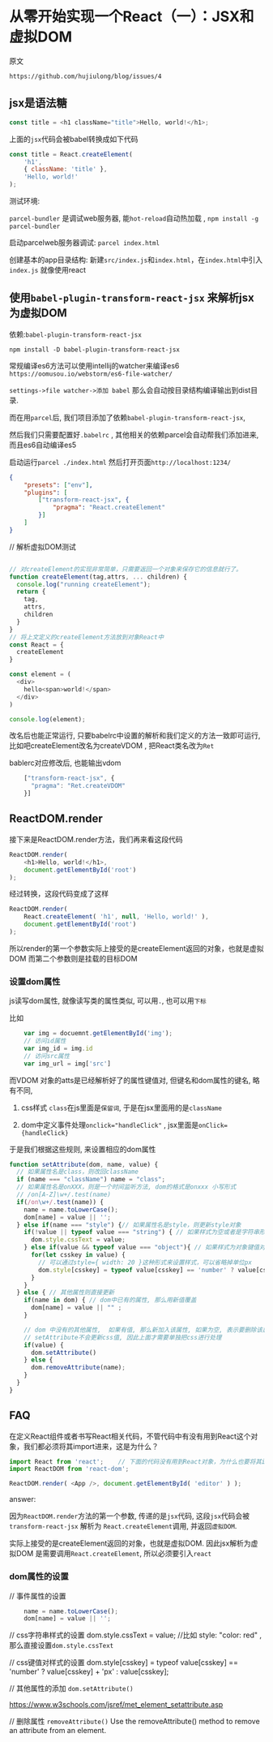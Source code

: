 # 从零开始实现一个React（一）：JSX和虚拟DOM

原文

`https://github.com/hujiulong/blog/issues/4`

## jsx是语法糖

```js
const title = <h1 className="title">Hello, world!</h1>;
```

上面的`jsx`代码会被babel转换成如下代码

```js
const title = React.createElement(
    'h1',
    { className: 'title' },
    'Hello, world!'
);
```

测试环境:

`parcel-bundler` 是调试web服务器, 能`hot-reload`自动热加载 , `npm install -g parcel-bundler`

启动parcelweb服务器调试: `parcel index.html`

创建基本的app目录结构: 新建`src/index.js`和`index.html`，在`index.html`中引入`index.js` 就像使用react

## 使用`babel-plugin-transform-react-jsx` 来解析jsx为虚拟DOM

依赖:`babel-plugin-transform-react-jsx`

`npm install -D babel-plugin-transform-react-jsx`

常规编译es6方法可以使用intellij的watcher来编译es6 `https://oomusou.io/webstorm/es6-file-watcher/`

`settings->file watcher->添加 babel` 那么会自动按目录结构编译输出到dist目录.

而在用`parcel`后, 我们项目添加了依赖`babel-plugin-transform-react-jsx`,

然后我们只需要配置好`.babelrc` , 其他相关的依赖parcel会自动帮我们添加进来, 而且es6自动编译es5

启动运行`parcel ./index.html` 然后打开页面`http://localhost:1234/`

```json
{
    "presets": ["env"],
    "plugins": [
        ["transform-react-jsx", {
            "pragma": "React.createElement"
        }]
    ]
}
```

// 解析虚拟DOM测试

```js

// 对createElement的实现非常简单，只需要返回一个对象来保存它的信息就行了。
function createElement(tag,attrs, ... children) {
  console.log("running createElement");
  return {
    tag,
    attrs,
    children
  }
}
// 将上文定义的createElement方法放到对象React中
const React = {
  createElement
}

const element = (
  <div>
    hello<span>world!</span>
  </div>
)

console.log(element);
```

改名后也能正常运行, 只要babelrc中设置的解析和我们定义的方法一致即可运行, 比如吧createElement改名为createVDOM , 把React类名改为`Ret`

bablerc对应修改后, 也能输出vdom

```js
    ["transform-react-jsx", {
      "pragma": "Ret.createVDOM"
    }]
```

## ReactDOM.render

接下来是ReactDOM.render方法，我们再来看这段代码

```js
ReactDOM.render(
    <h1>Hello, world!</h1>,
    document.getElementById('root')
);
```

经过转换，这段代码变成了这样

```js
ReactDOM.render(
    React.createElement( 'h1', null, 'Hello, world!' ),
    document.getElementById('root')
);
```

所以render的第一个参数实际上接受的是createElement返回的对象，也就是虚拟DOM
而第二个参数则是挂载的目标DOM

### 设置dom属性

js读写dom属性, 就像读写类的属性类似, 可以用`.`, 也可以用`下标`

比如

```js
    var img = docuemnt.getElementById('img');
    // 访问id属性
    var img_id = img.id
    // 访问src属性
    var img_url = img['src']
```

而VDOM 对象的atts是已经解析好了的属性键值对, 但键名和dom属性的键名, 略有不同,

1. css样式 `class`在js里面是`保留词`, 于是在jsx里面用的是`className`

2. dom中定义事件处理`onclick="handleClick"` , jsx里面是`onClick={handleClick}`

于是我们根据这些规则, 来设置相应的dom属性

```js
function setAttribute(dom, name, value) {
  // 如果属性名是class，则改回className
  if (name === "className") name = "class";
  // 如果属性名是onXXX，则是一个时间监听方法, dom的格式是onxxx 小写形式
  // /on[A-Z]\w+/.test(name)
  if(/on\w+/.test(name)) {
    name = name.toLowerCase();
    dom[name] = value || '';
  } else if(name === "style") {// 如果属性名是style，则更新style对象
    if(!value || typeof value === "string") { // 如果样式为空或者是字符串形式 比如 style: "color: red" , 那么直接设置`dom.style.cssText`
      dom.style.cssText = value;
    } else if(value && typeof value === "object"){ // 如果样式为对象键值对
      for(let csskey in value) {
        // 可以通过style={ width: 20 }这种形式来设置样式，可以省略掉单位px
        dom.style[csskey] = typeof value[csskey] == 'number' ? value[csskey] + 'px' : value[csskey];
      }
    }
  } else { // 其他属性则直接更新
    if(name in dom) { // dom中已有的属性, 那么用新值覆盖
      dom[name] = value || "" ;
    }

    // dom 中没有的其他属性,  如果有值, 那么新加入该属性, 如果为空, 表示要删除该属性
    // setAttribute不会更新css值, 因此上面才需要单独把css进行处理
    if(value) {
      dom.setAttribute()
    } else {
      dom.removeAttribute(name);
    }
  }
}
```

## FAQ

在定义React组件或者书写React相关代码，不管代码中有没有用到React这个对象，我们都必须将其import进来，这是为什么？

```js
import React from 'react';    // 下面的代码没有用到React对象，为什么也要将其import进来
import ReactDOM from 'react-dom';

ReactDOM.render( <App />, document.getElementById( 'editor' ) );
```

answer:

因为`ReactDOM.render`方法的第一个参数, 传递的是`jsx`代码, 这段`jsx`代码会被`transform-react-jsx` 解析为 `React.createElement`调用, 并返回`虚拟DOM`.

实际上接受的是createElement返回的对象，也就是虚拟DOM. 因此jsx解析为虚拟DOM 是需要调用`React.createElement`, 所以必须要引入`react`

### dom属性的设置

// 事件属性的设置

```js
    name = name.toLowerCase();
    dom[name] = value || '';
```

// css字符串样式的设置
dom.style.cssText = value;  //比如 style: "color: red" , 那么直接设置`dom.style.cssText`

// css键值对样式的设置
dom.style[csskey] = typeof value[csskey] == 'number' ? value[csskey] + 'px' : value[csskey];

// 其他属性的添加
`dom.setAttribute()`

https://www.w3schools.com/jsref/met_element_setattribute.asp

// 删除属性 `removeAttribute()`
Use the removeAttribute() method to remove an attribute from an element.